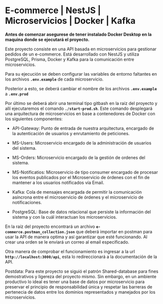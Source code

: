 
# E-commerce | NestJS | Microservicios | Docker | Kafka

**Antes de comenzar asegurese de tener instalado Docker Desktop en la maquina donde se ejecutará el proyecto.**

Este proyecto consiste en una API basada en microservicios para gestionar pedidos de un e-commerce. Está desarrollado con NestJS y utiliza PostgreSQL, Prisma, Docker y Kafka para la comunicación entre microservicios.

Para su ejecución se deben configurar las variables de entorno faltantes en los archivos **`.env.example`** de cada microservicio.

Posterior a esto, se deberá cambiar el nombre de los archivos **`.env.example`** a **`.env.prod`**

Por último se deberá abrir una terminal tipo gitbash en la raíz del proyecto y allí ejecutaremos el comando **`./start-prod.sh`**. Este comando desplegará una arquitectura de microservicios en base a contenedores de Docker con los siguientes componentes: 

- API-Gateway: Punto de entrada de nuestra arquitectura, encargado de la autenticación de usuarios y enrutamiento de peticiones.

- MS-Users: Microservicio encargado de la administración de usuarios del sistema.

- MS-Orders: Microservicio encargado de la gestión de ordenes del sistema.

- MS-Notificatios: Microservicio de tipo consumer encargado de procesar los eventos publicados por el Microservicio de órdenes con el fin de mantener a los usuarios notificados vía Email.

- Kafka: Cola de mensajes encargada de permitir la comunicación asíncrona entre el microservicio de órdenes y el microservicio de notificaciones.

- PostgreSQL: Base de datos relacional que persiste la información del sistema y con la cuál interactuan los microservicios. 

En la raíz del proyecto encontrará un archivo **`e-commerce.postman_collection.json`** que deberá importar en postman para usar la API de manera optima y así garantizar que esté funcionando. Al crear una orden se le enviará un correo al email especificado.

Otra manera de comprobar el funcionamiento es ingresar a la url **`http://localhost:3000/api`**, esta lo redireccionará a la documentación de la API. 

Postdata: Para este proyecto se siguió el patrón Shared-database para fines demostrativos y ligereza del proyecto mismo. Sin embargo, en un ambiente productivo lo ideal es tener una base de datos por microservicio para preservar el principio de responsabilidad única y respetar las barreras de pertenecia de datos entre los dominios representados y manejados por los microservicios.
